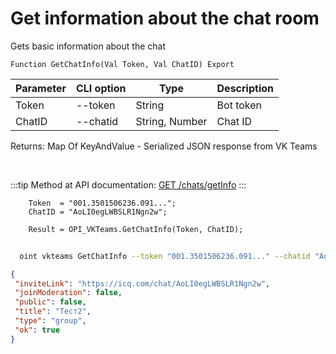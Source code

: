 ﻿---
sidebar_position: 3
---

# Get information about the chat room
 Gets basic information about the chat



`Function GetChatInfo(Val Token, Val ChatID) Export`

  | Parameter | CLI option | Type | Description |
  |-|-|-|-|
  | Token | --token | String | Bot token |
  | ChatID | --chatid | String, Number | Chat ID |

  
  Returns:  Map Of KeyAndValue - Serialized JSON response from VK Teams

<br/>

:::tip
Method at API documentation: [GET /chats/getInfo](https://teams.vk.com/botapi/#/chats/get_chats_getInfo)
:::
<br/>


```bsl title="Code example"
    Token  = "001.3501506236.091...";
    ChatID = "AoLI0egLWBSLR1Ngn2w";

    Result = OPI_VKTeams.GetChatInfo(Token, ChatID);
```



```sh title="CLI command example"
    
  oint vkteams GetChatInfo --token "001.3501506236.091..." --chatid "AoLI0egLWBSLR1Ngn2w"

```

```json title="Result"
{
 "inviteLink": "https://icq.com/chat/AoLI0egLWBSLR1Ngn2w",
 "joinModeration": false,
 "public": false,
 "title": "Тест2",
 "type": "group",
 "ok": true
}
```
